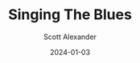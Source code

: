 ---
layout: podcast
title: "Singing The Blues"
author: Scott Alexander
description: https://www.astralcodexten.com/p/singing-the-blues
date: 2024-01-03
length: 3390821
duration: 848
guid: singing-the-blues
---